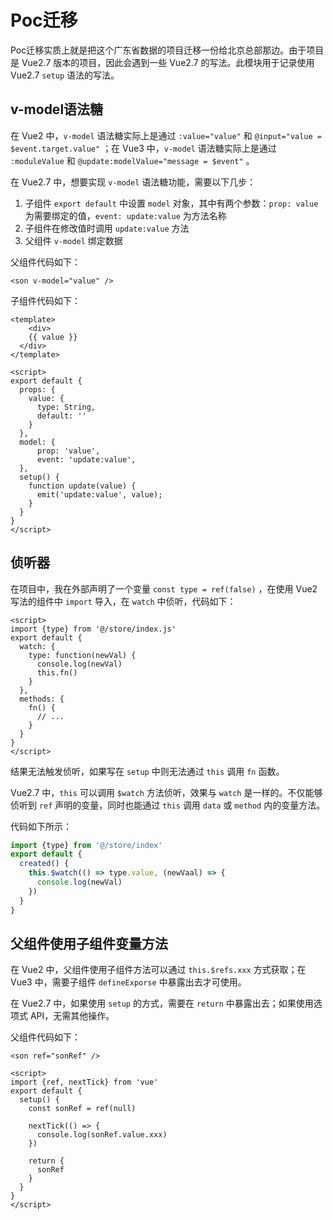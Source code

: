 # Poc迁移

Poc迁移实质上就是把这个广东省数据的项目迁移一份给北京总部那边。由于项目是 Vue2.7 版本的项目，因此会遇到一些 Vue2.7 的写法。此模块用于记录使用 Vue2.7 `setup` 语法的写法。

## v-model语法糖

在 Vue2 中，`v-model` 语法糖实际上是通过 `:value="value"` 和 `@input="value = $event.target.value"` ；在 Vue3 中，`v-model` 语法糖实际上是通过 `:moduleValue` 和 `@update:modelValue="message = $event"` 。

在 Vue2.7 中，想要实现 `v-model` 语法糖功能，需要以下几步：

1. 子组件 `export default` 中设置 `model` 对象，其中有两个参数：`prop: value` 为需要绑定的值，`event: update:value` 为方法名称
2. 子组件在修改值时调用 `update:value` 方法
3. 父组件 `v-model` 绑定数据

父组件代码如下：

```vue
<son v-model="value" />
```

子组件代码如下：

```vue
<template>
	<div>
    {{ value }}
  </div>
</template>

<script>
export default {
  props: {
    value: {
      type: String,
      default: ''
    }
  },
  model: {
      prop: 'value',
      event: 'update:value',
  },
  setup() {
    function update(value) {
      emit('update:value', value);
    }
  }
}
</script>
```

## 侦听器

在项目中，我在外部声明了一个变量 `const type = ref(false)` ，在使用 Vue2 写法的组件中 `import` 导入，在 `watch` 中侦听，代码如下：

```vue
<script>
import {type} from '@/store/index.js'
export default {
  watch: {
    type: function(newVal) {
      console.log(newVal)
      this.fn()
    }
  },
  methods: {
    fn() {
      // ...
    }
  }
}
</script>
```

结果无法触发侦听，如果写在 `setup` 中则无法通过 `this` 调用 `fn` 函数。

Vue2.7 中，`this` 可以调用 `$watch` 方法侦听，效果与 `watch` 是一样的。不仅能够侦听到 `ref` 声明的变量，同时也能通过 `this` 调用 `data` 或 `method` 内的变量方法。

代码如下所示：

```js
import {type} from '@/store/index'
export default {
  created() {
    this.$watch(() => type.value, (newVaal) => {
      console.log(newVal)
    })
  }
}
```

## 父组件使用子组件变量方法

在 Vue2 中，父组件使用子组件方法可以通过 `this.$refs.xxx` 方式获取；在 Vue3 中，需要子组件 `defineExporse` 中暴露出去才可使用。

在 Vue2.7 中，如果使用 `setup` 的方式，需要在 `return` 中暴露出去；如果使用选项式 API，无需其他操作。

父组件代码如下：

```vue
<son ref="sonRef" />

<script>
import {ref, nextTick} from 'vue'
export default {
  setup() {
    const sonRef = ref(null)
    
    nextTick(() => {
      console.log(sonRef.value.xxx)
    })
    
    return {
      sonRef
    }
  }
}
</script>
```

